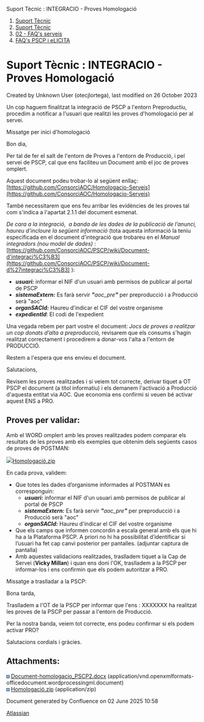 Suport Tècnic : INTEGRACIO - Proves Homologació  

1.  [Suport Tècnic](index.html)
2.  [Suport Tècnic](13893782.html)
3.  [02 - FAQ's serveis](26313393.html)
4.  [FAQ's PSCP i eLICITA](28705587.html)

Suport Tècnic : INTEGRACIO - Proves Homologació
===============================================

Created by Unknown User (otecjlortega), last modified on 26 October 2023

Un cop haguem finalitzat la integració de PSCP a l'entorn Preproductiu, procedim a notificar a l'usuari que realitzi les proves d'homologació per al servei.

Missatge per inici d'homologació

Bon dia,

  

Per tal de fer el salt de l'entorn de Proves a l'entorn de Producció, i pel servei de PSCP, cal que ens faciliteu un Document amb el joc de proves omplert.

Aquest document podeu trobar-lo al següent enllaç: [https://github.com/ConsorciAOC/Homologacio-Serveis](https://github.com/ConsorciAOC/Homologacio-Serveis)

També necessitarem que ens feu arribar les evidències de les proves tal com s'indica a l'apartat 2.1.1 del document esmenat.

_De cara a la integració,  a banda de les dades de la publicació de l’anunci, haureu d'incloure la següent informació_ (tota aquesta informació la teniu especificada en el document d'integració que trobareu en el _Manual integradors (nou model de dades)_ : [https://github.com/ConsorciAOC/PSCP/wiki/Document-d'integraci%C3%B3](https://github.com/ConsorciAOC/PSCP/wiki/Document-d%27integraci%C3%B3) ):

*   **_usuari:_** informar el NIF d'un usuari amb permisos de publicar al portal de PSCP
*   _**sistemaExtern:**_ Es farà servir _**"**_aoc\_pre_**"**_ per preproducció i a Producció serà "aoc"
*   **_organSACId:_** Haureu d'indicar el CIF del vostre organisme
*   _**expedientId**_: El codi de l'expedient

Una vegada rebem per part vostre el document: _Jocs de proves a realitzar un cop donats d’alta a preproducció,_ revisarem que els consums s'hagin realitzat correctament i procedirem a donar-vos l'alta a l'entorn de PRODUCCIÓ.

Restem a l'espera que ens envieu el document.

  

Salutacions,

Revisem les proves realitzades i si veiem tot correcte, derivar tiquet a OT PSCP el document (a títol informatiu) i els demanem l'activació a Producció d'aquesta entitat via AOC. Que economia ens confirmi si veuen bé activar aquest ENS a PRO.

Proves per validar:
-------------------

Amb el WORD omplert amb les proves realitzades podem comparar els resultats de les proves amb els exemples que obtenim dels següents casos de proves de POSTMAN:

[![](download/resources/com.atlassian.confluence.plugins.confluence-view-file-macro:view-file-macro-resources/images/placeholder-medium-zip.png)Homologació.zip](/download/attachments/100008174/Homologaci%C3%B3.zip?version=1&modificationDate=1698050508443&api=v2)

En cada prova, validem:

*   Que totes les dades d’organisme informades al POSTMAN es corresponguin:  
    *   **_usuari:_** informar el NIF d'un usuari amb permisos de publicar al portal de PSCP
    *   _**sistemaExtern:**_ Es farà servir _**"**_aoc\_pre_**"**_ per preproducció i a Producció serà "aoc"
    *   **_organSACId:_** Haureu d'indicar el CIF del vostre organisme
*   Que els camps que informen concordin a escala general amb els que hi ha a la Plataforma PSCP. A priori no hi ha possibilitat d’identificar si l’usuari ha fet cap canvi posterior per pantalles. (adjuntar captura de pantalla)
*   Amb aquestes validacions realitzades, traslladem tiquet a la Cap de Servei (**Vicky Millan**) i quan ens doni l'OK, traslladem a la PSCP per informar-los i ens confirmin que els podem autoritzar a PRO.

  

Missatge a traslladar a la PSCP:

Bona tarda,

Traslladem a l'OT de la PSCP per informar que l'ens : XXXXXXX ha realitzat les proves de la PSCP per passar a l'entorn de Producció.

Per la nostra banda, veiem tot correcte, ens podeu confirmar si els podem activar PRO?

Salutacions cordials i gràcies.

Attachments:
------------

![](images/icons/bullet_blue.gif) [Document-homologacio\_PSCP2.docx](attachments/100008174/100008175.docx) (application/vnd.openxmlformats-officedocument.wordprocessingml.document)  
![](images/icons/bullet_blue.gif) [Homologació.zip](attachments/100008174/100008180.zip) (application/zip)  

Document generated by Confluence on 02 June 2025 10:58

[Atlassian](http://www.atlassian.com/)